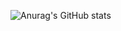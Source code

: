 ![Anurag's GitHub stats](https://github-readme-stats.vercel.app/api?username=vedant237&show_icons=true&theme=radical)
